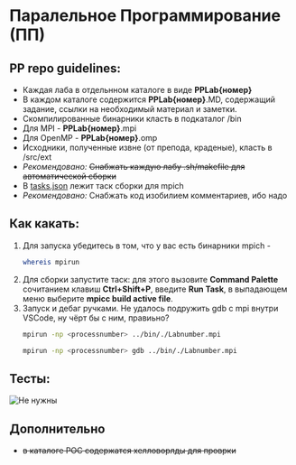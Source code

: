 # Паралельное Программирование (ПП)
## PP repo guidelines:
* Каждая лаба в отдельнном каталоге в виде **PPLab{номер}**
* В каждом каталоге содержится **PPLab{номер}**.MD, содержащий задание, ссылки на необходимый материал и заметки.
* Скомпилированные бинарники класть в подкаталог /bin
* Для MPI - **PPLab{номер}**.mpi
* Для OpenMP - **PPLab{номер}**.omp
* Исходники, полученные извне (от препода, краденые), класть в /src/ext
* *Рекомендовано:* <del>Снабжать каждую лабу .sh/makefile для автоматической сборки</del> 
* В [tasks.json](.vscode/tasks.json) лежит таск сборки для mpich
* *Рекомендовано:* Снабжать код изобилием комментариев, ибо надо
## Как какать:
1. Для запуска убедитесь в том, что у вас есть бинарники mpich - 
    ```bash
    whereis mpirun
    ```
2. Для сборки запустите таск: для этого вызовите **Command Palette** сочитанием клавиш **Ctrl+Shift+P**, введите **Run Task**, в выпадающем меню выберите **mpicc build active file**.
3. Запуск и дебаг ручками. Не удалось подружить gdb с mpi внутри VSCode, ну чёрт бы с ним, правиьно?
    ```bash
    mpirun -np <processnumber> ../bin/./Labnumber.mpi
    ```
    ```bash
    mpirun -np <processnumber> gdb ../bin/./Labnumber.mpi
    ```
## Тесты:
![Не нужны](https://encrypted-tbn0.gstatic.com/images?q=tbn:ANd9GcRZ28cPkjuFgXPD_8FtNGcAkbUjOjbT2BrMxUUJ8GtpeCyphIUfDg)

## Дополнительно
* ~~в каталоге POC содержатся хелловорлды для проврки~~
